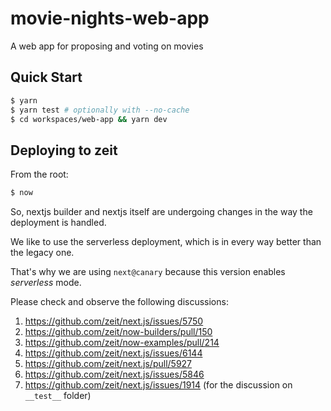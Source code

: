 # movie-nights-web-app

A web app for proposing and voting on movies

## Quick Start

```bash
$ yarn
$ yarn test # optionally with --no-cache
$ cd workspaces/web-app && yarn dev
```

## Deploying to zeit

From the root:

```bash
$ now
```

So, nextjs builder and nextjs itself are undergoing changes in the way the deployment is handled.

We like to use the serverless deployment, which is in every way better than the legacy one.

That's why we are using `next@canary` because this version enables _serverless_ mode.

Please check and observe the following discussions:

1. https://github.com/zeit/next.js/issues/5750
1. https://github.com/zeit/now-builders/pull/150
1. https://github.com/zeit/now-examples/pull/214
1. https://github.com/zeit/next.js/issues/6144
1. https://github.com/zeit/next.js/pull/5927
1. https://github.com/zeit/next.js/issues/5846
1. https://github.com/zeit/next.js/issues/1914 (for the discussion on `__test__` folder)
